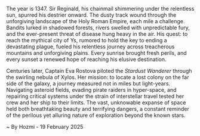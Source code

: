 
The year is 1347.  Sir Reginald, his chainmail shimmering under the relentless sun, spurred his destrier onward. The dusty track wound through the unforgiving landscape of the Holy Roman Empire, each mile a challenge.  Bandits lurked in shadowed forests, rivers swelled with unpredictable fury, and the ever-present threat of disease hung heavy in the air.  His quest: to reach the mythical city of Ys, rumored to hold the key to ending a devastating plague, fueled his relentless journey across treacherous mountains and unforgiving plains.  Every sunrise brought fresh perils, and every sunset a renewed hope of reaching his elusive destination.

Centuries later, Captain Eva Rostova piloted the *Stardust Wanderer* through the swirling nebula of Xylos.  Her mission: to locate a lost colony on the far side of the galaxy, a journey measured not in miles but light-years.  Navigating asteroid fields, evading pirate raiders in hyper-space, and repairing critical systems under the strain of interstellar travel tested her crew and her ship to their limits.  The vast, unknowable expanse of space held both breathtaking beauty and terrifying dangers, a constant reminder of the perilous yet alluring nature of exploration beyond the known stars.

~ By Hozmi - 19 February 2025
